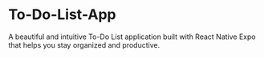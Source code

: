 # To-Do-List-App
A beautiful and intuitive To-Do List application built with React Native Expo that helps you stay organized and productive.
